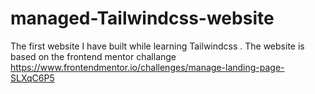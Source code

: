 # managed-Tailwindcss-website
The first website I  have built while learning Tailwindcss .  The website is based on the frontend mentor challange https://www.frontendmentor.io/challenges/manage-landing-page-SLXqC6P5
